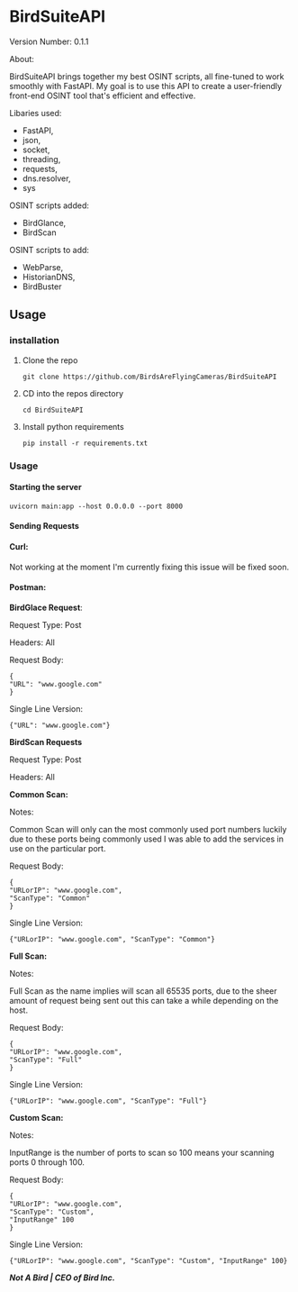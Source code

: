 # BirdSuiteAPI

Version Number: 0.1.1

About:

 BirdSuiteAPI brings together my best OSINT scripts, all fine-tuned to work smoothly with FastAPI. 
 My goal is to use this API to create a user-friendly front-end OSINT tool that's efficient and effective.

Libaries used:

- FastAPI,  
- json,  
- socket,  
- threading,  
- requests,  
- dns.resolver,  
- sys

OSINT scripts added:

- BirdGlance, 
- BirdScan

OSINT scripts to add:

- WebParse,  
- HistorianDNS,
- BirdBuster 

## Usage

### installation

1. Clone the repo

       git clone https://github.com/BirdsAreFlyingCameras/BirdSuiteAPI

2. CD into the repos directory 

       cd BirdSuiteAPI

3. Install python requirements

       pip install -r requirements.txt

### Usage

#### Starting the server

    uvicorn main:app --host 0.0.0.0 --port 8000

#### Sending Requests

#### Curl:

Not working at the moment I'm currently fixing this issue 
will be fixed soon.

#### Postman:

**BirdGlace Request**: 

Request Type: Post  

Headers: All

Request Body:

    {
    "URL": "www.google.com"
    }

Single Line Version:

    {"URL": "www.google.com"}


**BirdScan Requests**

Request Type: Post  

Headers: All


**Common Scan:**

Notes:

Common Scan will only can the most commonly used port numbers
luckily due to these ports being commonly used I was able to 
add the services in use on the particular port.

Request Body:

    {
    "URLorIP": "www.google.com",
    "ScanType": "Common"
    }

Single Line Version:

    {"URLorIP": "www.google.com", "ScanType": "Common"}



**Full Scan:**

Notes:

Full Scan as the name implies will scan all 65535 ports,
due to the sheer amount of request being sent out this 
can take a while depending on the host.

Request Body:

    {
    "URLorIP": "www.google.com",
    "ScanType": "Full"
    }

Single Line Version:

    {"URLorIP": "www.google.com", "ScanType": "Full"}
    

**Custom Scan:**

Notes: 

InputRange is the number of ports to scan so 100 means your 
scanning ports 0 through 100.

Request Body:

    {
    "URLorIP": "www.google.com",
    "ScanType": "Custom",
    "InputRange" 100
    }

Single Line Version:

    {"URLorIP": "www.google.com", "ScanType": "Custom", "InputRange" 100}

***Not A Bird | CEO of Bird Inc.***
